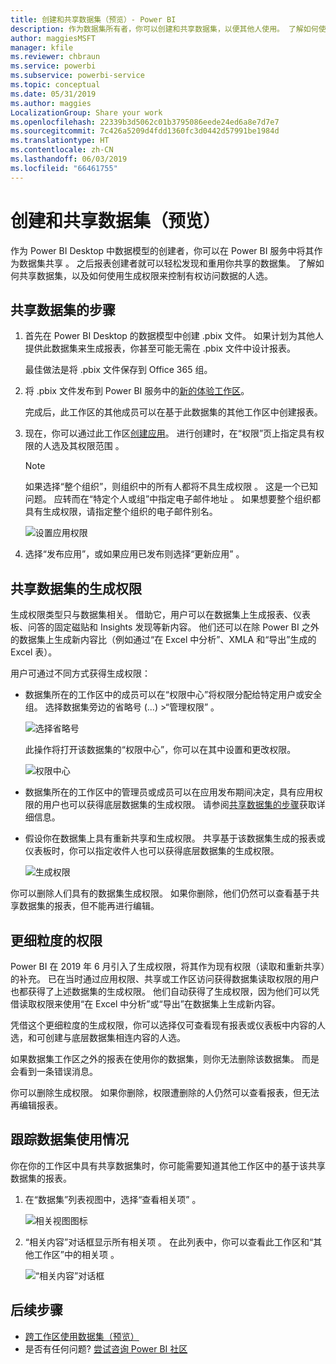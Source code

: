 ```yaml
---
title: 创建和共享数据集（预览）- Power BI
description: 作为数据集所有者，你可以创建和共享数据集，以便其他人使用。 了解如何使用生成权限来控制有权访问数据的人选。
author: maggiesMSFT
manager: kfile
ms.reviewer: chbraun
ms.service: powerbi
ms.subservice: powerbi-service
ms.topic: conceptual
ms.date: 05/31/2019
ms.author: maggies
LocalizationGroup: Share your work
ms.openlocfilehash: 22339b3d5062c01b3795086eede24ed6a8e7d7e7
ms.sourcegitcommit: 7c426a5209d4fdd1360fc3d0442d57991be1984d
ms.translationtype: HT
ms.contentlocale: zh-CN
ms.lasthandoff: 06/03/2019
ms.locfileid: "66461755"
---
```

# <a name="create-and-share-datasets-preview"></a>创建和共享数据集（预览）

作为 Power BI Desktop 中数据模型的创建者，你可以在 Power BI 服务中将其作为数据集共享   。 之后报表创建者就可以轻松发现和重用你共享的数据集。 了解如何共享数据集，以及如何使用生成权限来控制有权访问数据的人选。

## <a name="steps-to-sharing-your-dataset"></a>共享数据集的步骤

1. 首先在 Power BI Desktop 的数据模型中创建 .pbix 文件。 如果计划为其他人提供此数据集来生成报表，你甚至可能无需在 .pbix 文件中设计报表。

    最佳做法是将 .pbix 文件保存到 Office 365 组。

1. 将 .pbix 文件发布到 Power BI 服务中的[新的体验工作区](service-create-the-new-workspaces.md)。
    
    完成后，此工作区的其他成员可以在基于此数据集的其他工作区中创建报表。

1. 现在，你可以通过此工作区[创建应用](service-create-distribute-apps.md)。 进行创建时，在“权限”页上指定具有权限的人选及其权限范围  。

    > [!NOTE]
    > 如果选择“整个组织”，则组织中的所有人都将不具生成权限  。 这是一个已知问题。 应转而在“特定个人或组”中指定电子邮件地址  。  如果想要整个组织都具有生成权限，请指定整个组织的电子邮件别名。

    ![设置应用权限](media/service-datasets-build-permissions/power-bi-dataset-app-permissions.png)

1. 选择“发布应用”，或如果应用已发布则选择“更新应用”   。

## <a name="build-permissions-for-shared-datasets"></a>共享数据集的生成权限

生成权限类型只与数据集相关。 借助它，用户可以在数据集上生成报表、仪表板、问答的固定磁贴和 Insights 发现等新内容。 他们还可以在除 Power BI 之外的数据集上生成新内容比（例如通过“在 Excel 中分析”、XMLA 和“导出”生成的 Excel 表）。

用户可通过不同方式获得生成权限：

- 数据集所在的工作区中的成员可以在“权限中心”将权限分配给特定用户或安全组。 选择数据集旁边的省略号 (...) >“管理权限”  。

    ![选择省略号](media/service-datasets-build-permissions/power-bi-dataset-manage-permissions.png)

    此操作将打开该数据集的“权限中心”，你可以在其中设置和更改权限。

    ![权限中心](media/service-datasets-build-permissions/power-bi-dataset-permissions.png)

- 数据集所在的工作区中的管理员或成员可以在应用发布期间决定，具有应用权限的用户也可以获得底层数据集的生成权限。 请参阅[共享数据集的步骤](#steps-to-sharing-your-dataset)获取详细信息。

- 假设你在数据集上具有重新共享和生成权限。 共享基于该数据集生成的报表或仪表板时，你可以指定收件人也可以获得底层数据集的生成权限。

    ![生成权限](media/service-datasets-build-permissions/power-bi-share-report-allow-users.png)

你可以删除人们具有的数据集生成权限。 如果你删除，他们仍然可以查看基于共享数据集的报表，但不能再进行编辑。

## <a name="more-granular-permissions"></a>更细粒度的权限

Power BI 在 2019 年 6 月引入了生成权限，将其作为现有权限（读取和重新共享）的补充。 已在当时通过应用权限、共享或工作区访问获得数据集读取权限的用户也都获得了上述数据集的生成权限。 他们自动获得了生成权限，因为他们可以凭借读取权限来使用“在 Excel 中分析”或“导出”在数据集上生成新内容。

凭借这个更细粒度的生成权限，你可以选择仅可查看现有报表或仪表板中内容的人选，和可创建与底层数据集相连内容的人选。

如果数据集工作区之外的报表在使用你的数据集，则你无法删除该数据集。 而是会看到一条错误消息。

你可以删除生成权限。 如果你删除，权限遭删除的人仍然可以查看报表，但无法再编辑报表。

## <a name="track-your-dataset-usage"></a>跟踪数据集使用情况

你在你的工作区中具有共享数据集时，你可能需要知道其他工作区中的基于该共享数据集的报表。

1. 在“数据集”列表视图中，选择“查看相关项”  。

    ![相关视图图标](media/service-datasets-build-permissions/power-bi-dataset-view-related-to-dataset.png)

1. “相关内容”对话框显示所有相关项  。 在此列表中，你可以查看此工作区和“其他工作区”中的相关项  。
 
    ![“相关内容”对话框](media/service-datasets-build-permissions/power-bi-dataset-related-workspaces.png)

## <a name="next-steps"></a>后续步骤

- [跨工作区使用数据集（预览）](service-datasets-across-workspaces.md)
- 是否有任何问题? [尝试咨询 Power BI 社区](http://community.powerbi.com/)
